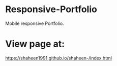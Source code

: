 # Responsive-Portfolio
Mobile responsive Portfolio.  

# View page at:
https://shaheen1991.github.io/shaheen-/index.html
